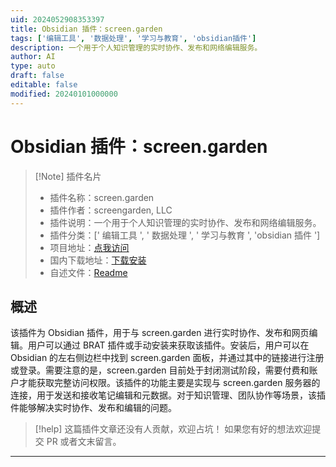 ```yaml
---
uid: 2024052908353397
title: Obsidian 插件：screen.garden
tags: ['编辑工具', '数据处理', '学习与教育', 'obsidian插件']
description: 一个用于个人知识管理的实时协作、发布和网络编辑服务。
author: AI
type: auto
draft: false
editable: false
modified: 20240101000000
---
```


# Obsidian 插件：screen.garden

> [!Note] 插件名片
> - 插件名称：screen.garden
> - 插件作者：screengarden, LLC
> - 插件说明：一个用于个人知识管理的实时协作、发布和网络编辑服务。
> - 插件分类：[' 编辑工具 ', ' 数据处理 ', ' 学习与教育 ', 'obsidian 插件 ']
> - 项目地址：[点我访问](https://github.com/screendotgarden/screengarden-obsidian)
> - 国内下载地址：[下载安装](https://pkmer.cn/products/plugin/pluginMarket/?screengarden-obsidian)
> - 自述文件：[Readme](https://ghproxy.net/https://raw.githubusercontent.com/screendotgarden/screengarden-obsidian/main/README.md)

## 概述

该插件为 Obsidian 插件，用于与 screen.garden 进行实时协作、发布和网页编辑。用户可以通过 BRAT 插件或手动安装来获取该插件。安装后，用户可以在 Obsidian 的左右侧边栏中找到 screen.garden 面板，并通过其中的链接进行注册或登录。需要注意的是，screen.garden 目前处于封闭测试阶段，需要付费和账户才能获取完整访问权限。该插件的功能主要是实现与 screen.garden 服务器的连接，用于发送和接收笔记编辑和元数据。对于知识管理、团队协作等场景，该插件能够解决实时协作、发布和编辑的问题。

> [!help]
> 这篇插件文章还没有人贡献，欢迎占坑！
> 如果您有好的想法欢迎提交 PR 或者文末留言。

---



